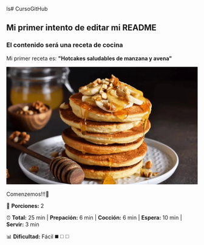 ls# CursoGitHub
## Mi primer intento de editar mi README
### El contenido será una receta de cocina

Mi primer receta es: **"Hotcakes saludables de manzana y avena"**

![Esta es una imagen](/Imagenes/hot_cakes_de_manzana.jpeg)

Comenzemos!!!:high_brightness:

:fork_and_knife: **Porciones:** 2

:alarm_clock: **Total:** 25 min  |  **Prepación:** 6 min  |  **Cocción:** 6 min  |  **Espera:** 10 min  |  **Servir:** 3 min

:bar_chart: **Dificultad:** Fácil :black_medium_square: :white_medium_square: :white_medium_square:
